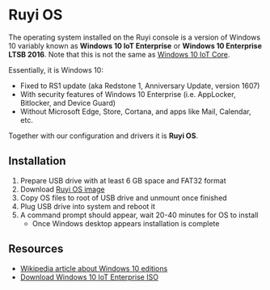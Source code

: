 # Ruyi OS

The operating system installed on the Ruyi console is a version of Windows 10 variably known as __Windows 10 IoT Enterprise__ or __Windows 10 Enterprise LTSB 2016__.  Note that this is not the same as [Windows 10 IoT Core](https://developer.microsoft.com/en-us/windows/iot).

Essentially, it is Windows 10:

* Fixed to RS1 update (aka Redstone 1, Anniversary Update, version 1607)
* With security features of Windows 10 Enterprise (i.e. AppLocker, Bitlocker, and Device Guard)
* Without Microsoft Edge, Store, Cortana, and apps like Mail, Calendar, etc.

Together with our configuration and drivers it is __Ruyi OS__.

## Installation

1. Prepare USB drive with at least 6 GB space and FAT32 format
1. Download [Ruyi OS image](http://dev.playruyi.com/uservices)
1. Copy OS files to root of USB drive and unmount once finished
1. Plug USB drive into system and reboot it
1. A command prompt should appear, wait 20-40 minutes for OS to install
    - Once Windows desktop appears installation is complete

## Resources

* [Wikipedia article about Windows 10 editions](https://en.wikipedia.org/wiki/Windows_10_editions)
* [Download Windows 10 IoT Enterprise ISO](https://www.microsoft.com/en-us/evalcenter/evaluate-windows-10-enterprise)

